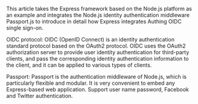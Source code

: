 <IntegrationDetailCard title="Express in brief">

This article takes the Express framework based on the Node.js platform as an example and integrates the Node.js identity authentication middleware Passport.js to introduce in detail how Express integrates Authing OIDC single sign-on.

OIDC protocol: OIDC (OpenID Connect) is an identity authentication standard protocol based on the OAuth2 protocol. OIDC uses the OAuth2 authorization server to provide user identity authentication for third-party clients, and pass the corresponding identity authentication information to the client, and it can be applied to various types of clients.

Passport: Passport is the authentication middleware of Node.js, which is particularly flexible and modular. It is very convenient to embed any Express-based web application. Support user name password, Facebook and Twitter authentication.

</IntegrationDetailCard>
